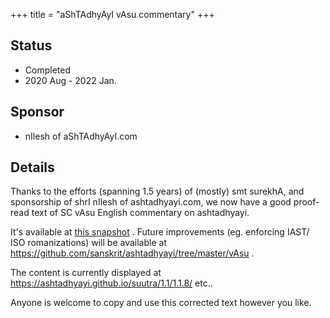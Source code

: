 +++
title = "aShTAdhyAyI vAsu commentary"
+++
## Status
- Completed
- 2020 Aug - 2022 Jan.

## Sponsor
- nIlesh of aShTAdhyAyI.com

## Details
Thanks to the efforts (spanning 1.5 years) of (mostly) smt surekhA, and sponsorship of shrI nIlesh of ashtadhyayi.com, we now have a good proof-read text of SC vAsu English commentary on ashtadhyayi.

It's available at [this snapshot](https://github.com/sanskrit/ashtadhyayi/tree/2a6758b4b34eed1cc5cb5ff7caf205a82d60df65/vAsu) . Future  improvements (eg. enforcing IAST/ ISO romanizations) will be available at https://github.com/sanskrit/ashtadhyayi/tree/master/vAsu .

The content is currently displayed at https://ashtadhyayi.github.io/suutra/1.1/1.1.8/ etc..

Anyone is welcome to copy and use this corrected text however you like.